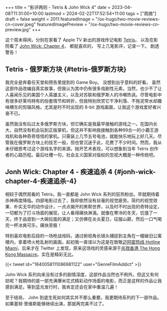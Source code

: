 +++
title = "影评两则 - Tetris & John Wick 4"
date = 2023-04-08T11:31:00+10:00
lastmod = 2024-02-22T17:52:54+11:00
tags = ["周摘"]
draft = false
weight = 2011
featuredImage = "/ox-hugo/two-movie-reviews-cn-cover.jpeg"
featuredImagePreview = "/ox-hugo/two-movie-reviews-cn-preview.jpg"
+++

这个周末得闲，分别在家看了 Apple TV 新出的游戏传记电影 [Tetris](https://www.imdb.com/title/tt12758060/)。 以及在影院看了 [John Wick: Chapter 4](https://www.imdb.com/title/tt10366206/)， 都挺喜欢的， 写上几笔影评，记录一下。 剧透警告！

<!--more-->


## Tetris - 俄罗斯方块 {#tetris-俄罗斯方块}

我完全是奔着任天堂和预告里提到的 Game Boy。 没想到出乎意料的好看。 虽然这部作品改编自真实故事，但我认为其中仍有很多戏剧性元素。当然，也少不了让人喜闻乐见的美国个人英雄主义，以及对苏联和俄罗斯人的冷嘲热讽。尽管电影中有很多好莱坞特有的俗套情节和转折，但我特别欣赏它干净利落、不拖泥带水却趣味横生的剪辑风格。尤其是时不时出现的 8-bit 游戏画面，让我这个游戏爱好者兴奋不已。

虽然我没有玩过太多俄罗斯方块，但它确实是我最早接触的游戏之一。在国内长大，自然没有机会玩到正版掌机，但这并不影响我接触到各种99合一的小霸王游戏机和各种奇奇怪怪的掌机。只需装上几节五号电池，就能快乐地玩上好几天。尽管我在俄罗斯方块上的技艺一般，但也曾沉迷于此，花费了不少时间。然而，我从未仔细思考过这个游戏名字的来源。抛开艺术表现，可以想象到当年 Tetris 创作者的心路历程。最后吐槽一句，社会主义国家对版权的忽视大概是一种传统吧。


## Jonh Wick: Chapter 4 - 疾速追杀 4 {#jonh-wick-chapter-4-疾速追杀-4}

相较于偶然观看的 Tetris，我一直都是 John Wick 系列的狂热粉丝。早就期待着杀神再度降临。四部电影过去了，我却依然没有丝毫的视觉疲劳。简约的视觉效果、朴实无华的动作设计，一点点揭开的黑帮世界，以及时不时出现的奇特设定，一切都为了打斗场面的展现，让人看得痛快淋漓。就像在寒冷的冬天，饥饿了一天，终于品尝到一大碗拉面的满足；又仿佛在炎炎夏日，征服山巅，然后一口气喝完一杯冰爽可乐，痛快至极！

特别喜欢电影后段的一场枪战戏码，通过俯视角长镜头捕捉到主角在一幢破旧公寓楼内，拿着喷火枪乱射的画面。起初我一直误以为这是在致敬[迈阿密热线 Hotline Miami](https://store.steampowered.com/app/219150/Hotline_Miami/)，后来才在 Twitter 上发现，原来这场戏的灵感来源于[杀戮香港 The Hong Kong Massacre](https://store.steampowered.com/app/741510/The_Hong_Kong_Massacre/)。实在是精彩无比。

{{< tweet id="1640058111086981122" user="GenreFilmAddict" >}}

John Wick 系列向来没有过多的剧情深度，这部作品当然也不例外。但这又有何妨呢？我期待的是一部充满爆米花式精彩动作场面的电影，而正是这样的作品让我感到满足。等到蓝光发行时，我肯定还会在家中重温几遍！

至于结局， John 到底生死如何其实并不那么重要。我更期待系列的下一部作品。如果基努·里维斯能够继续出演，那就再完美不过了。
